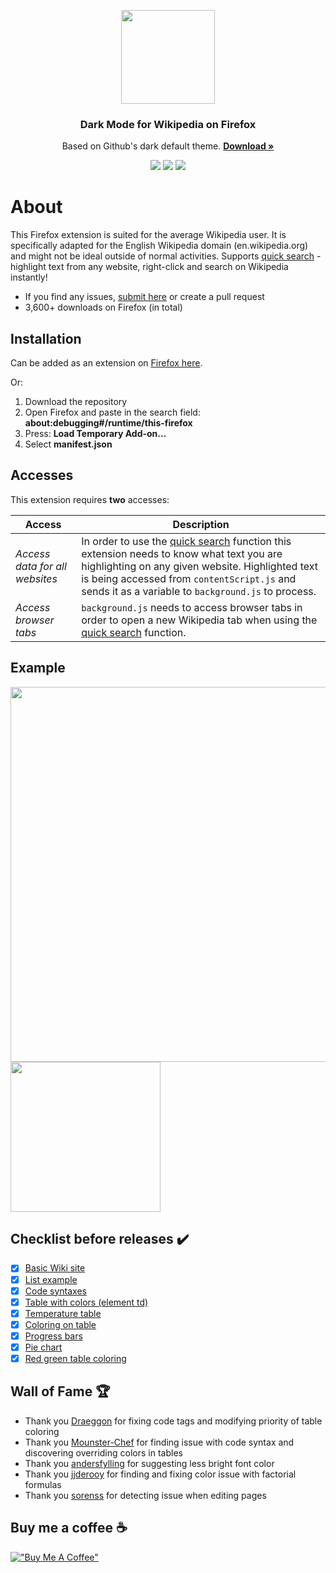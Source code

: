 <p align="center">
  <img src="https://github.com/hirschan/Dark-Mode-Wikipedia/blob/master/dark_wiki_icon_large.png" width="150"/>
</p>

<h3 align="center">Dark Mode for Wikipedia on Firefox</h3>
<p align="center">
Based on Github's dark default theme.
<a href="https://addons.mozilla.org/firefox/addon/dark-mode-for-wikipedia/"><strong>Download »</strong></a>
</p>


<p align="center">
<img src="https://img.shields.io/amo/users/dark-mode-for-wikipedia"/> <img src="https://img.shields.io/amo/dw/dark-mode-for-wikipedia"/> <img src="https://img.shields.io/github/issues/hirschan/Dark-Mode-Wikipedia"/>
</p>

# About
This Firefox extension is suited for the average Wikipedia user. It is specifically adapted for the English Wikipedia domain (en.wikipedia.org) and might not be ideal outside of normal activities. Supports [quick search](https://github.com/hirschan/Dark-Mode-Wikipedia/issues/18) - highlight text from any website, right-click and search on Wikipedia instantly!
* If you find any issues, [submit here](https://forms.gle/RTg4FdLmSqCjxgty8) or create a pull request
* 3,600+ downloads on Firefox (in total)

## Installation
Can be added as an extension on [Firefox here](https://addons.mozilla.org/firefox/addon/dark-mode-for-wikipedia/).

Or:
1. Download the repository
2. Open Firefox and paste in the search field: **about:debugging#/runtime/this-firefox**
3. Press: **Load Temporary Add-on...**
4. Select **manifest.json**

## Accesses
This extension requires **two** accesses:

| Access | Description |
|---|---|
| _Access data for all websites_ | In order to use the [quick search](https://github.com/hirschan/Dark-Mode-Wikipedia/issues/18) function this extension needs to know what text you are highlighting on any given website. Highlighted text is being accessed from `contentScript.js` and sends it as a variable to `background.js` to process. |
| _Access browser tabs_ | `background.js` needs to access browser tabs in order to open a new Wikipedia tab when using the [quick search](https://github.com/hirschan/Dark-Mode-Wikipedia/issues/18) function. |

## Example
<img src ="https://github.com/hirschan/Dark-Mode-Wikipedia/blob/master/screenshots/screenshot_example.png" width="600"> <img src ="https://github.com/hirschan/Dark-Mode-Wikipedia/blob/master/screenshots/quick_search.png" width="240">

## Checklist before releases ✔️
- [X] [Basic Wiki site](https://en.wikipedia.org/wiki/United_Kingdom)
- [X] [List example](https://en.wikipedia.org/wiki/List_of_countries_by_total_health_expenditure_per_capita)
- [X] [Code syntaxes](https://en.wikipedia.org/wiki/%22Hello,_World!%22_program#Examples)
- [X] [Table with colors (element td)](https://es.wikipedia.org/wiki/King_Crimson#Miembros_pasados)
- [X] [Temperature table](https://en.wikipedia.org/wiki/London#Climate)
- [X] [Coloring on table](https://en.wikipedia.org/wiki/Democracy_Index#By_region)
- [X] [Progress bars](https://en.wikipedia.org/wiki/2018_Swedish_general_election#Parties)
- [X] [Pie chart](https://en.wikipedia.org/wiki/Wikipedia#Language_editions)
- [X] [Red green table coloring](https://en.wikipedia.org/wiki/Nordic_Defence_Cooperation#Limitations)

## Wall of Fame 🏆
* Thank you [Draeggon](https://github.com/Draeggon) for fixing code tags and modifying priority of table coloring
* Thank you [Mounster-Chef](https://github.com/Mounster-Chef) for finding issue with code syntax and discovering overriding colors in tables
* Thank you [andersfylling](https://github.com/andersfylling) for suggesting less bright font color
* Thank you [jjderooy](https://github.com/jjderooy) for finding and fixing color issue with factorial formulas
* Thank you [sorenss](https://github.com/sorenss) for detecting issue when editing pages

## Buy me a coffee ☕
[!["Buy Me A Coffee"](https://www.buymeacoffee.com/assets/img/custom_images/orange_img.png)](https://www.buymeacoffee.com/hirschan)
